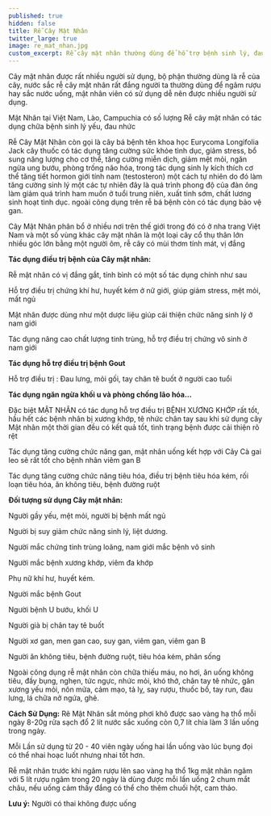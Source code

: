 ```yaml
---
published: true
hidden: false
title: Rễ Cây Mật Nhân
twitter_large: true
image: re_mat_nhan.jpg
custom_excerpt: Rễ cây mật nhân thường dùng để hỗ trợ bệnh sinh lý, đau nhức, ung bướu, dùng chữa bệnh sinh lý phải mất nhiều thời gian.
---
```


Cây mật nhân được rất nhiều người sử dụng, bộ phận thường dùng là rễ của cây, nước sắc rễ cây mật nhân rất đắng người ta thường dùng để ngâm rượu hay sắc nước uống, mật nhân viên có sử dụng dễ nên được nhiều người sử dụng.

Mật Nhân tại Việt Nam, Lào, Campuchia có số lượng Rễ cây mật nhân có tác dụng chữa bệnh sinh lý yếu, đau nhức

Rễ Cây Mật Nhân còn gọi là cây bá bệnh tên khoa học Eurycoma Longifolia Jack cây thuốc có tác dụng tăng cường sức khỏe tình dục, giảm stress, bổ sung năng lượng cho cơ thể, tăng cường miễn dịch, giảm mệt mỏi, ngăn ngừa ung bướu, phòng trống não hóa, trong tác dụng sinh ly kích thích cơ thể tăng tiết hormon giới tính nam (testosteron) một cách tự nhiên do đó làm tăng cường sinh lý một các tự nhiên đây là quá trình phong độ của đàn ông làm giảm quá trình ham muốn ở tuổi trung niên, xuất tinh sớm, chất lương sinh hoạt tình dục. ngoài công dụng trên rễ bá bệnh còn có tác dụng bảo vệ gan.

Cây Mật Nhân phân bổ ở nhiều nơi trên thế giới trong đó có ở nha trang Việt Nam và một số vùng khác cây mật nhân là một loại cây cổ thụ thân lớn nhiều góc lớn bằng một người ôm, rễ cây có mùi thơm tính mát, vị đắng

**Tác dụng điều trị bệnh của Cây mật nhân:**

Rễ mật nhân có vị đắng gắt, tính bình có một số tác dụng chính như sau

Hỗ trợ điều trị chứng khí hư, huyết kém ở nữ giới,  giúp giảm stress, mệt mỏi, mất ngủ

Mật nhân được dùng như một dược liệu giúp cải thiện chức năng sinh lý ở nam giới

Tác dụng nâng cao chất lượng tinh trùng, hỗ trợ điều trị chứng vô sinh ở nam giới

**Tác dụng hỗ trợ điều trị bệnh Gout**

Hỗ trợ điều trị : Đau lưng, mỏi gối, tay chân tê buốt ở người cao tuổi

**Tác dụng ngăn ngừa khối u và phòng chống lão hóa…**

 Đặc biệt MẬT NHÂN có tác dụng hỗ trợ điều trị BỆNH XƯƠNG KHỚP rất tốt, hầu hết các bệnh nhân bị xương khớp, tê nhức chân tay sau khi sử dụng cây Mật nhân một thời gian đều có kết quả tốt, tình trạng bệnh được cải thiện rõ rệt

Tác dụng tăng cường chức năng gan, mật nhân uống kết hợp với Cây Cà gai leo sẽ rất tốt cho bệnh nhân viêm gan B

Tác dụng tăng cường chức năng tiêu hóa, điều trị bệnh tiêu hóa kém, rối loạn tiêu hóa, ăn không tiêu, bệnh đường ruột

**Đối tượng sử dụng Cây mật nhân:**

Người gầy yếu, mệt mỏi, người bị bệnh mất ngủ

Người bị suy giảm chức năng sinh lý, liệt dương.

Người mắc chứng tinh trùng loãng, nam giới mắc bệnh vô sinh

Người mắc bệnh xương khớp, viêm đa khớp

Phụ nữ khí hư, huyết kém.

Người mắc bệnh Gout

Người bệnh U bướu, khối U

Người già bị chân tay tê buốt

Người xơ gan, men gan cao, suy gan, viêm gan, viêm gan B

Người ăn không tiêu, bệnh đường ruột, tiêu hóa kém, phân sống

Ngoài công dụng rễ mật nhân còn chữa thiếu máu, no hơi, ăn uống không tiêu, đầy bụng, nghẹn, tức ngực, nhức mỏi,  khó thở, chân tay tê nhức, gân xương yếu mỏi, nôn mửa, cảm mạo, tả lỵ, say rượu, thuốc bổ, tay run, đau lưng, lá chữa nở ngứa, ghẻ.

**Cách Sử Dụng:** Rẽ Mật Nhân sắt mỏng phơi khô được sao vàng hạ thổ mỗi ngày 8-20g rửa sạch đổ 2 lít nước sắc xuống còn 0,7 lít chia làm 3 lần uống trong ngày.

Mỗi Lần sử dụng từ 20 - 40 viên ngày uống hai lần uống vào lúc bụng đọi có thể nhai hoạc luốt nhưng nhai tốt hơn.

Rễ mật nhân trước khi ngâm rượu lên sao vàng hạ thổ 1kg mật nhân ngâm với 5 lít rượu ngâm trong 20 ngày là dùng được mỗi lần uống 2 chum mắt châu, nếu uống cảm thấy đắng có thể cho thêm chuối hột, cam thảo.

**Lưu ý:** Người có thai không được uống